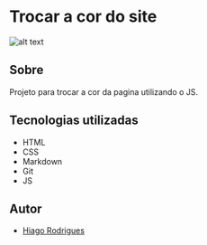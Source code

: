 # Trocar a cor do site

![alt text](./)

## Sobre
Projeto para trocar a cor da pagina utilizando o JS.

## Tecnologias utilizadas
- HTML
- CSS 
- Markdown
- Git
- JS

## Autor
- [Hiago Rodrigues](https://www.linkedin.com/in/hiago-rodrigues-ortolan-8a3507327/)